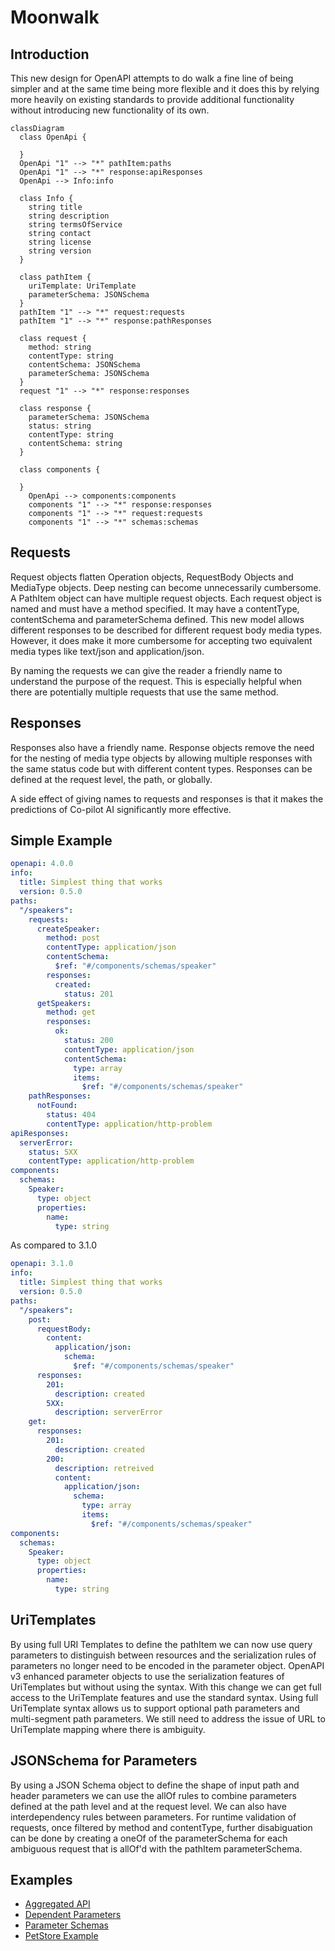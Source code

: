 # Moonwalk

## Introduction
This new design for OpenAPI attempts to do walk a fine line of being simpler and at the same time being more flexible and it does this by relying more heavily on existing standards to provide additional functionality without introducing new functionality of its own.


```mermaid
classDiagram
  class OpenApi {

  }
  OpenApi "1" --> "*" pathItem:paths  
  OpenApi "1" --> "*" response:apiResponses
  OpenApi --> Info:info

  class Info {
    string title
    string description
    string termsOfService
    string contact
    string license
    string version
  }
  
  class pathItem {
    uriTemplate: UriTemplate
    parameterSchema: JSONSchema
  }
  pathItem "1" --> "*" request:requests
  pathItem "1" --> "*" response:pathResponses

  class request {
    method: string
    contentType: string
    contentSchema: JSONSchema
    parameterSchema: JSONSchema
  }
  request "1" --> "*" response:responses

  class response {
    parameterSchema: JSONSchema
    status: string
    contentType: string
    contentSchema: string
  }  

  class components {
   
  }
    OpenApi --> components:components
    components "1" --> "*" response:responses
    components "1" --> "*" request:requests
    components "1" --> "*" schemas:schemas

```
## Requests
Request objects flatten Operation objects, RequestBody Objects and MediaType objects. Deep nesting can become unnecessarily cumbersome.  A PathItem object can have multiple request objects. Each request object is named and must have a method specified.  It may have a contentType, contentSchema and parameterSchema defined. This new model allows different responses to be described for different request body media types.  However, it does make it more cumbersome for accepting two equivalent media types like text/json and application/json.

By naming the requests we can give the reader a friendly name to understand the purpose of the request.  This is especially helpful when there are potentially multiple requests that use the same method.  

## Responses
Responses also have a friendly name.  Response objects remove the need for the nesting of media type objects by allowing multiple responses with the same status code but with different content types.  Responses can be defined at the request level, the path, or globally.

A side effect of giving names to requests and responses is that it makes the predictions of Co-pilot AI significantly more effective.  

## Simple Example

```yaml
openapi: 4.0.0
info:
  title: Simplest thing that works
  version: 0.5.0
paths:
  "/speakers":
    requests:
      createSpeaker:
        method: post
        contentType: application/json
        contentSchema:
          $ref: "#/components/schemas/speaker"
        responses:
          created:
            status: 201
      getSpeakers:
        method: get
        responses:
          ok:
            status: 200
            contentType: application/json
            contentSchema:
              type: array
              items:
                $ref: "#/components/schemas/speaker"
    pathResponses:
      notFound:
        status: 404
        contentType: application/http-problem
apiResponses:
  serverError:
    status: 5XX
    contentType: application/http-problem        
components:
  schemas:
    Speaker:
      type: object
      properties:
        name: 
          type: string
```
As compared to 3.1.0

```yaml
openapi: 3.1.0
info:
  title: Simplest thing that works
  version: 0.5.0
paths:
  "/speakers":
    post:
      requestBody:
        content:
          application/json:
            schema:
              $ref: "#/components/schemas/speaker"
      responses:
        201:
          description: created
        5XX:
          description: serverError
    get:
      responses:
        201:
          description: created
        200:
          description: retreived
          content:
            application/json:
              schema:
                type: array
                items:
                  $ref: "#/components/schemas/speaker"
components:
  schemas:
    Speaker:
      type: object
      properties:
        name: 
          type: string
```


## UriTemplates
By using full URI Templates to define the pathItem we can now use query parameters to distinguish between resources and the serialization rules of parameters no longer need to be encoded in the parameter object. OpenAPI v3 enhanced parameter objects to use the serialization features of UriTemplates but without using the syntax. With this change we can get full access to the UriTemplate features and use the standard syntax.
Using full UriTemplate syntax allows us to support optional path parameters and multi-segment path parameters.  We still need to address the issue of URL to UriTemplate mapping where there is ambiguity.

## JSONSchema for Parameters
By using a JSON Schema object to define the shape of input path and header parameters we can use the allOf rules to combine parameters defined at the path level and at the request level.  We can also have interdependency rules between parameters.  For runtime validation of requests, once filtered by method and contentType, further disabiguation can be done by creating a oneOf of the parameterSchema for each ambiguous request that is allOf'd with the pathItem parameterSchema.

## Examples

- [Aggregated API](examples/aggregatedapi.yaml)
- [Dependent Parameters](examples/dependentParameters.yaml)
- [Parameter Schemas](examples/parameterSchema.yaml)
- [PetStore Example](examples/petstore.yaml)
